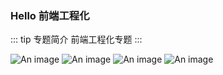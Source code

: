 ### Hello  前端工程化
::: tip 专题简介
前端工程化专题
:::


![An image](~@/webpack.png)
![An image](~@/nginx.png)
![An image](~@/rollup.png)
![An image](~@/gulp.png)